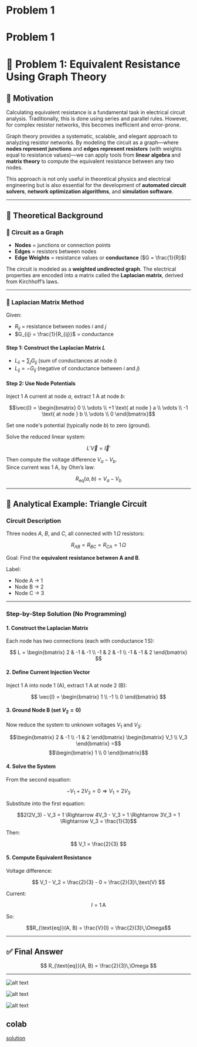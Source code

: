 # Problem 1
# Problem 1

# 📐 Problem 1: Equivalent Resistance Using Graph Theory

## 🎯 Motivation

Calculating equivalent resistance is a fundamental task in electrical circuit analysis. Traditionally, this is done using series and parallel rules. However, for complex resistor networks, this becomes inefficient and error-prone.

Graph theory provides a systematic, scalable, and elegant approach to analyzing resistor networks. By modeling the circuit as a graph—where **nodes represent junctions** and **edges represent resistors** (with weights equal to resistance values)—we can apply tools from **linear algebra** and **matrix theory** to compute the equivalent resistance between any two nodes.

This approach is not only useful in theoretical physics and electrical engineering but is also essential for the development of **automated circuit solvers**, **network optimization algorithms**, and **simulation software**.

---

## 📘 Theoretical Background

### 🔗 Circuit as a Graph

- **Nodes** = junctions or connection points  
- **Edges** = resistors between nodes  
- **Edge Weights** = resistance values or **conductance** ($G = \frac{1}{R}$)

The circuit is modeled as a **weighted undirected graph**. The electrical properties are encoded into a matrix called the **Laplacian matrix**, derived from Kirchhoff’s laws.

---

### 🧮 Laplacian Matrix Method

Given:

- $R_{ij}$ = resistance between nodes $i$ and $j$  
- $G_{ij} = \frac{1}{R_{ij}}$ = conductance  

#### Step 1: Construct the Laplacian Matrix $L$

- $L_{ii} = \sum_j G_{ij}$ (sum of conductances at node $i$)  
- $L_{ij} = -G_{ij}$ (negative of conductance between $i$ and $j$)  

#### Step 2: Use Node Potentials

Inject 1 A current at node $a$, extract 1 A at node $b$:

$$\vec{I} =
\begin{bmatrix}
0 \\
\vdots \\
+1 \text{ at node } a \\
\vdots \\
-1 \text{ at node } b \\
\vdots \\
0
\end{bmatrix}$$

Set one node's potential (typically node $b$) to zero (ground).

Solve the reduced linear system:

$$
L' \vec{V} = \vec{I}'
$$

Then compute the voltage difference $V_a - V_b$.  
Since current was 1 A, by Ohm’s law:

$$
R_{\text{eq}}(a, b) = V_a - V_b
$$

---

## 🧪 Analytical Example: Triangle Circuit

### Circuit Description

Three nodes $A$, $B$, and $C$, all connected with $1\,\Omega$ resistors:

$$
R_{AB} = R_{BC} = R_{CA} = 1\,\Omega
$$

Goal: Find the **equivalent resistance between A and B**.

Label:

- Node A → 1  
- Node B → 2  
- Node C → 3

---

### Step-by-Step Solution (No Programming)

#### 1. Construct the Laplacian Matrix

Each node has two connections (each with conductance $1\,\text{S}$):

$$
L =
\begin{bmatrix}
2 & -1 & -1 \\
-1 & 2 & -1 \\
-1 & -1 & 2
\end{bmatrix}
$$

#### 2. Define Current Injection Vector

Inject 1 A into node 1 (A), extract 1 A at node 2 (B):

$$
\vec{I} =
\begin{bmatrix}
1 \\
-1 \\
0
\end{bmatrix}
$$

#### 3. Ground Node B (set $V_2 = 0$)

Now reduce the system to unknown voltages $V_1$ and $V_3$:

$$\begin{bmatrix}
2 & -1 \\
-1 & 2
\end{bmatrix}
\begin{bmatrix}
V_1 \\
V_3
\end{bmatrix}
=$$
$$\begin{bmatrix}
1 \\
0
\end{bmatrix}$$

#### 4. Solve the System

From the second equation:

$$- V_1 + 2V_3 = 0 \Rightarrow V_1 = 2V_3$$

Substitute into the first equation:

$$2(2V_3) - V_3 = 1 \Rightarrow 4V_3 - V_3 = 1 \Rightarrow 3V_3 = 1 \Rightarrow V_3 = \frac{1}{3}$$

Then:

$$
V_1 = \frac{2}{3}
$$

#### 5. Compute Equivalent Resistance

Voltage difference:

$$
V_1 - V_2 = \frac{2}{3} - 0 = \frac{2}{3}\,\text{V}
$$

Current:

$$
I = 1\,\text{A}
$$

So:

$$R_{\text{eq}}(A, B) = \frac{V}{I} = \frac{2}{3}\,\Omega$$

---

## ✅ Final Answer

$$
R_{\text{eq}}(A, B) = \frac{2}{3}\,\Omega
$$

---

![alt text](image.png)

![alt text](image-1.png)

![alt text](image-2.png)

## colab 
[solution](https://colab.research.google.com/drive/1Y8ooW1qSZpVIhneDtzyoEZ23CvHN_rS3?usp=sharing)
